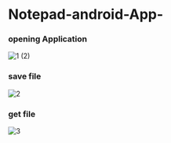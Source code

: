# Notepad-android-App-
### opening Application
![1 (2)](https://user-images.githubusercontent.com/24945076/85151053-97fa1480-b253-11ea-960f-140db970840c.jpg)


### save file
![2](https://user-images.githubusercontent.com/24945076/85151242-d8599280-b253-11ea-8740-01278778d409.jpg)

### get file 
![3](https://user-images.githubusercontent.com/24945076/85151454-15258980-b254-11ea-89aa-015b97fc731f.jpg)
